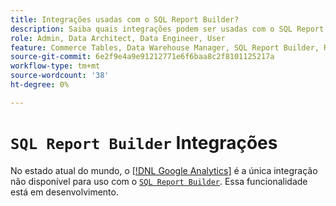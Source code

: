 ```yaml
---
title: Integrações usadas com o SQL Report Builder?
description: Saiba quais integrações podem ser usadas com o SQL Report Builder.
role: Admin, Data Architect, Data Engineer, User
feature: Commerce Tables, Data Warehouse Manager, SQL Report Builder, Reports
source-git-commit: 6e2f9e4a9e91212771e6f6baa8c2f8101125217a
workflow-type: tm+mt
source-wordcount: '38'
ht-degree: 0%

---
```


# `SQL Report Builder` Integrações

No estado atual do mundo, o [[!DNL Google Analytics]](../importing-data/integrations/google-analytics.md) é a única integração não disponível para uso com o [`SQL Report Builder`](../dev-reports/sql-rpt-bldr.md). Essa funcionalidade está em desenvolvimento.
